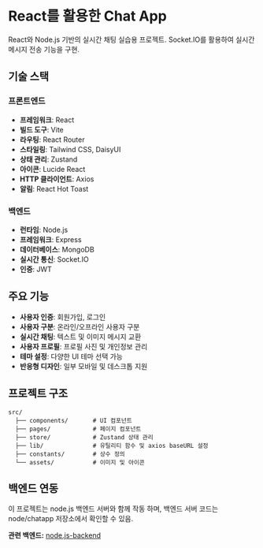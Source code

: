 # React를 활용한 Chat App

React와 Node.js 기반의 실시간 채팅 실습용 프로젝트.
Socket.IO를 활용하여 실시간 메시지 전송 기능을 구현.
## 기술 스택

### 프론트엔드
- **프레임워크**: React
- **빌드 도구**: Vite
- **라우팅**: React Router
- **스타일링**: Tailwind CSS, DaisyUI
- **상태 관리**: Zustand
- **아이콘**: Lucide React
- **HTTP 클라이언트**: Axios
- **알림**: React Hot Toast

### 백엔드
- **런타임**: Node.js
- **프레임워크**: Express
- **데이터베이스**: MongoDB
- **실시간 통신**: Socket.IO
- **인증**: JWT

## 주요 기능

- **사용자 인증**: 회원가입, 로그인
- **사용자 구분**: 온라인/오프라인 사용자 구분
- **실시간 채팅**: 텍스트 및 이미지 메시지 교환
- **사용자 프로필**: 프로필 사진 및 개인정보 관리
- **테마 설정**: 다양한 UI 테마 선택 가능
- **반응형 디자인**: 일부 모바일 및 데스크톱 지원

## 프로젝트 구조

```
src/
  ├── components/       # UI 컴포넌트
  ├── pages/            # 페이지 컴포넌트
  ├── store/            # Zustand 상태 관리
  ├── lib/              # 유틸리티 함수 및 axios baseURL 설정
  ├── constants/        # 상수 정의
  └── assets/           # 이미지 및 아이콘
```

## 백엔드 연동

이 프로젝트는 node.js 백엔드 서버와 함께 작동 하며,
백엔드 서버 코드는 node/chatapp 저장소에서 확인할 수 있음. 

**관련 백엔드:** [node.js-backend](https://github.com/yhs-2551/node/tree/main/chatapp)
